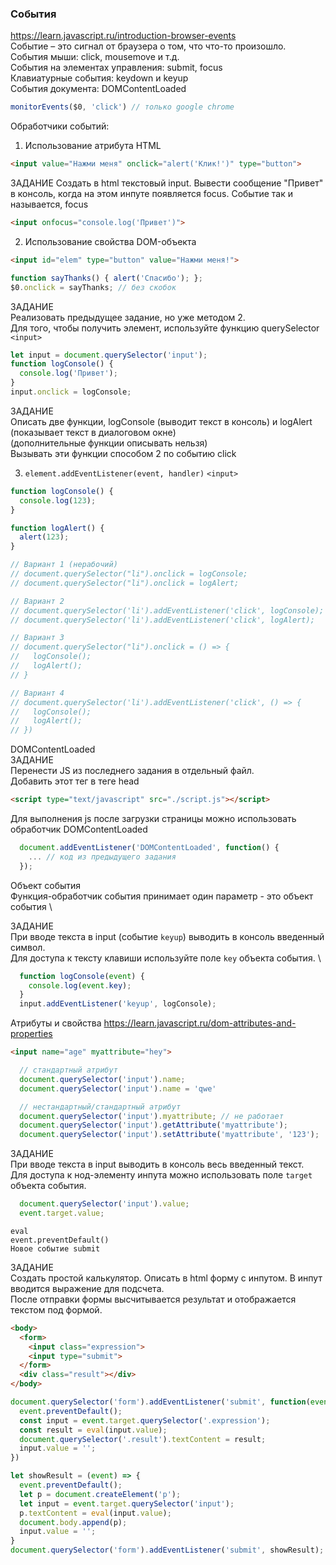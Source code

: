 ### События

https://learn.javascript.ru/introduction-browser-events \
Событие – это сигнал от браузера о том, что что-то произошло. \
События мыши: click, mousemove и т.д. \
События на элементах управления: submit, focus \
Клавиатурные события: keydown и keyup \
События документа: DOMContentLoaded

```js
monitorEvents($0, 'click') // только google chrome
```

Обработчики событий:
1) Использование атрибута HTML
```html
<input value="Нажми меня" onclick="alert('Клик!')" type="button">
```
ЗАДАНИЕ
Создать в html текстовый input. Вывести сообщение "Привет" в консоль, когда на этом инпуте появляется focus.
Событие так и называется, focus

```html
<input onfocus="console.log('Привет')">
```

2) Использование свойства DOM-объекта
```html
<input id="elem" type="button" value="Нажми меня!">
```
```js
function sayThanks() { alert('Спасибо'); };
$0.onclick = sayThanks; // без скобок
```
ЗАДАНИЕ \
Реализовать предыдущее задание, но уже методом 2. \
Для того, чтобы получить элемент, используйте функцию querySelector
`<input>`

```js
let input = document.querySelector('input');
function logConsole() {
  console.log('Привет');
}
input.onclick = logConsole;
```

ЗАДАНИЕ \
Описать две функции, logConsole (выводит текст в консоль) и logAlert (показывает текст в диалоговом окне) \
(дополнительные функции описывать нельзя) \
Вызывать эти функции способом 2 по событию click

3) `element.addEventListener(event, handler)`
`<input>`
```js
function logConsole() {
  console.log(123);
}

function logAlert() {
  alert(123);
}

// Вариант 1 (нерабочий)
// document.querySelector("li").onclick = logConsole;
// document.querySelector("li").onclick = logAlert;

// Вариант 2
// document.querySelector('li').addEventListener('click', logConsole);
// document.querySelector('li').addEventListener('click', logAlert);

// Вариант 3
// document.querySelector("li").onclick = () => {
//   logConsole();
//   logAlert();
// }

// Вариант 4
// document.querySelector('li').addEventListener('click', () => {
//   logConsole();
//   logAlert();
// })
```

DOMContentLoaded \
ЗАДАНИЕ \
Перенести JS из последнего задания в отдельный файл. \
Добавить этот тег в теге head
```html
<script type="text/javascript" src="./script.js"></script>
```

Для выполнения js после загрузки страницы можно использовать обработчик DOMContentLoaded
```js
  document.addEventListener('DOMContentLoaded', function() {
    ... // код из предыдущего задания
  });
```

Объект события \
Функция-обработчик события принимает один параметр - это объект события \

ЗАДАНИЕ \
При вводе текста в input (событие `keyup`) выводить в консоль введенный символ. \
Для доступа к тексту клавиши используйте поле `key` объекта события. \

```js
  function logConsole(event) {
    console.log(event.key);
  }
  input.addEventListener('keyup', logConsole);
```

Атрибуты и свойства
https://learn.javascript.ru/dom-attributes-and-properties
```html
<input name="age" myattribute="hey">
```
```js
  // стандартный атрибут
  document.querySelector('input').name;
  document.querySelector('input').name = 'qwe'

  // нестандартный/стандартный атрибут
  document.querySelector('input').myattribute; // не работает
  document.querySelector('input').getAttribute('myattribute');
  document.querySelector('input').setAttribute('myattribute', '123');
```

ЗАДАНИЕ \
При вводе текста в input выводить в консоль весь введенный текст. \
Для доступа к нод-элементу инпута можно использовать поле `target` объекта события.
```js
  document.querySelector('input').value;
  event.target.value;
```

`eval` \
`event.preventDefault()` \
`Новое событие submit`

ЗАДАНИЕ \
Создать простой калькулятор. Описать в html форму с инпутом. В инпут вводится выражение для подсчета. \
После отправки формы высчитывается результат и отображается текcтом под формой.


```html
<body>
  <form>
    <input class="expression">
    <input type="submit">
  </form>
  <div class="result"></div>
</body>
```

```js
document.querySelector('form').addEventListener('submit', function(event) {
  event.preventDefault();
  const input = event.target.querySelector('.expression');
  const result = eval(input.value);
  document.querySelector('.result').textContent = result;
  input.value = '';
})
```

```js
let showResult = (event) => {
  event.preventDefault();
  let p = document.createElement('p');
  let input = event.target.querySelector('input');
  p.textContent = eval(input.value);
  document.body.append(p);
  input.value = '';
}
document.querySelector('form').addEventListener('submit', showResult);
```

